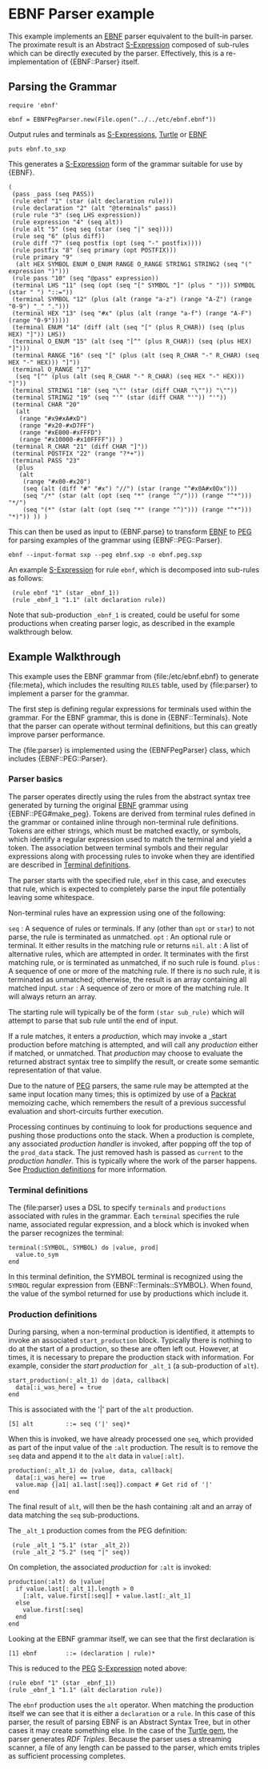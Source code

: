 # EBNF Parser example

This example implements an [EBNF][] parser equivalent to the built-in parser. The proximate result is an Abstract [S-Expression][] composed of sub-rules which can be directly executed by the parser. Effectively, this is a re-implementation of {EBNF::Parser} itself.

## Parsing the Grammar

    require 'ebnf'

    ebnf = EBNFPegParser.new(File.open("../../etc/ebnf.ebnf"))

Output rules and terminals as [S-Expressions][S-Expression], [Turtle][] or [EBNF][]

    puts ebnf.to_sxp

This generates a [S-Expression][] form of the grammar suitable for use by {EBNF}.

    (
     (pass _pass (seq PASS))
     (rule ebnf "1" (star (alt declaration rule)))
     (rule declaration "2" (alt "@terminals" pass))
     (rule rule "3" (seq LHS expression))
     (rule expression "4" (seq alt))
     (rule alt "5" (seq seq (star (seq "|" seq))))
     (rule seq "6" (plus diff))
     (rule diff "7" (seq postfix (opt (seq "-" postfix))))
     (rule postfix "8" (seq primary (opt POSTFIX)))
     (rule primary "9"
      (alt HEX SYMBOL ENUM O_ENUM RANGE O_RANGE STRING1 STRING2 (seq "(" expression ")")))
     (rule pass "10" (seq "@pass" expression))
     (terminal LHS "11" (seq (opt (seq "[" SYMBOL "]" (plus " "))) SYMBOL (star " ") "::="))
     (terminal SYMBOL "12" (plus (alt (range "a-z") (range "A-Z") (range "0-9") "_" ".")))
     (terminal HEX "13" (seq "#x" (plus (alt (range "a-f") (range "A-F") (range "0-9")))))
     (terminal ENUM "14" (diff (alt (seq "[" (plus R_CHAR)) (seq (plus HEX) "]")) LHS))
     (terminal O_ENUM "15" (alt (seq "[^" (plus R_CHAR)) (seq (plus HEX) "]")))
     (terminal RANGE "16" (seq "[" (plus (alt (seq R_CHAR "-" R_CHAR) (seq HEX "-" HEX))) "]"))
     (terminal O_RANGE "17"
      (seq "[^" (plus (alt (seq R_CHAR "-" R_CHAR) (seq HEX "-" HEX))) "]"))
     (terminal STRING1 "18" (seq "\"" (star (diff CHAR "\"")) "\""))
     (terminal STRING2 "19" (seq "'" (star (diff CHAR "'")) "'"))
     (terminal CHAR "20"
      (alt
       (range "#x9#xA#xD")
       (range "#x20-#xD7FF")
       (range "#xE000-#xFFFD")
       (range "#x10000-#x10FFFF")) )
     (terminal R_CHAR "21" (diff CHAR "]"))
     (terminal POSTFIX "22" (range "?*+"))
     (terminal PASS "23"
      (plus
       (alt
        (range "#x00-#x20")
        (seq (alt (diff "#" "#x") "//") (star (range "^#x0A#x0Dx")))
        (seq "/*" (star (alt (opt (seq "*" (range "^/"))) (range "^*"))) "*/")
        (seq "(*" (star (alt (opt (seq "*" (range "^)"))) (range "^*"))) "*)")) )) )

This can then be used as input to {EBNF.parse} to transform [EBNF][] to [PEG][] for parsing examples of the grammar using {EBNF::PEG::Parser}.

    ebnf --input-format sxp --peg ebnf.sxp -o ebnf.peg.sxp

An example [S-Expression][] for rule `ebnf`, which is decomposed into sub-rules as follows:

     (rule ebnf "1" (star _ebnf_1))
     (rule _ebnf_1 "1.1" (alt declaration rule))

Note that sub-production `_ebnf_1` is created, could be useful for some productions when creating parser logic, as described in the example walkthrough below.

## Example Walkthrough

This example uses the EBNF grammar from {file:/etc/ebnf.ebnf} to generate {file:meta}, which includes the resulting `RULES` table, used by {file:parser} to implement a parser for the grammar.

The first step is defining regular expressions for terminals used within the grammar. For the EBNF grammar, this is done in {EBNF::Terminals}. Note that the parser can operate without terminal definitions, but this can greatly improve parser performance.

The {file:parser} is implemented using the {EBNFPegParser} class, which includes {EBNF::PEG::Parser}.

### Parser basics
The parser operates directly using the rules from the abstract syntax tree generated by turning the original [EBNF][] grammar using {EBNF::PEG#make_peg}. Tokens are derived from terminal rules defined in the grammar or contained inline through non-terminal rule definitions. Tokens are either strings, which must be matched exactly, or symbols, which identify a regular expression used to match the terminal and yield a token. The association between terminal symbols and their regular expressions along with processing rules to invoke when they are identified are described in [Terminal definitions](#Terminal_definitions).

The parser starts with the specified rule, `ebnf` in this case, and executes that rule, which is expected to completely parse the input file potentially leaving some whitespace.

Non-terminal rules have an expression using one of the following:

`seq`
: A sequence of rules or terminals. If any (other than `opt` or `star`) to not parse, the rule is terminated as unmatched.
`opt`
: An optional rule or terminal. It either results in the matching rule or returns `nil`.
`alt`
: A list of alternative rules, which are attempted in order. It terminates with the first matching rule, or is terminated as unmatched, if no such rule is found.
`plus`
: A sequence of one or more of the matching rule. If there is no such rule, it is terminated as unmatched; otherwise, the result is an array containing all matched input.
`star`
: A sequence of zero or more of the matching rule. It will always return an array.

The starting rule will typically be of the form `(star sub_rule)` which will attempt to parse that sub rule until the end of input.

If a rule matches, it enters a _production_, which may invoke a _start production before matching is attempted, and will call any _production_ either if matched, or unmatched. That _production_ may choose to evaluate the returned abstract syntax tree to simplify the result, or create some semantic representation of that value.

Due to the nature of [PEG][] parsers, the same rule may be attempted at the same input location many times; this is optimized by use of a [Packrat][] memoizing cache, which remembers the result of a previous successful evaluation and short-circuits further execution.

Processing continues by continuing to look for productions sequence and pushing those productions onto the stack. When a production is complete, any associated _production handler_ is invoked, after popping off the top of the `prod_data` stack. The just removed hash is passed as `current` to the _production handler_. This is typically where the work of the parser happens. See [Production definitions](#Production_definitions) for more information.

### Terminal definitions
The {file:parser} uses a DSL to specify `terminals` and `productions` associated with rules in the grammar. Each `terminal` specifies the rule name, associated regular expression, and a block which is invoked when the parser recognizes the terminal:

    terminal(:SYMBOL, SYMBOL) do |value, prod|
      value.to_sym
    end

In this terminal definition, the SYMBOL terminal is recognized using the `SYMBOL` regular expression from {EBNF::Terminals::SYMBOL}. When found, the value of the symbol returned for use by productions which include it.

### Production definitions
During parsing, when a non-terminal production is identified, it attempts to invoke an associated `start_production` block. Typically there is nothing to do at the start of a production, so these are often left out. However, at times, it is necessary to prepare the production stack with information. For example, consider the _start production_ for `_alt_1` (a sub-production of `alt`).

    start_production(:_alt_1) do |data, callback|
      data[:i_was_here] = true
    end

This is associated with the '|' part of the `alt` production.

    [5] alt         ::= seq ('|' seq)*

When this is invoked, we have already processed one `seq`, which provided as part of the input value of the `:alt` production. The result is to remove the `seq` data and append it to the `alt` data in `value[:alt]`.

    production(:_alt_1) do |value, data, callback|
      data[:i_was_here] == true
      value.map {|a1| a1.last[:seq]}.compact # Get rid of '|'
    end

The final result of `alt`, will then be the hash containing :alt and an array of data matching the `seq` sub-productions.

The `_alt_1` production comes from the PEG definition:

     (rule _alt_1 "5.1" (star _alt_2))
     (rule _alt_2 "5.2" (seq "|" seq))

On completion, the associated _production_ for `:alt` is invoked:

    production(:alt) do |value|
      if value.last[:_alt_1].length > 0
        [:alt, value.first[:seq]] + value.last[:_alt_1]
      else
        value.first[:seq]
      end
    end

Looking at the EBNF grammar itself, we can see that the first declaration is

    [1] ebnf        ::= (declaration | rule)*

This is reduced to the [PEG][] [S-Expression][] noted above:

    (rule ebnf "1" (star _ebnf_1))
    (rule _ebnf_1 "1.1" (alt declaration rule))

The `ebnf` production uses the `alt` operator. When matching the production itself we can see that it is either a `declaration` or a `rule`. In this case of this parser, the result of parsing EBNF is an Abstract Syntax Tree, but in other cases it may create something else. In the case of the [Turtle gem][], the parser generates _RDF Triples_. Because the parser uses a streaming scanner, a file of any length can be passed to the parser, which emits triples as sufficient processing completes.

[Ruby]:         https://ruby-lang.org/
[YARD]:         https://yardoc.org/
[YARD-GS]:      https://rubydoc.info/docs/yard/file/docs/GettingStarted.md
[PDD]:          https://lists.w3.org/Archives/Public/public-rdf-ruby/2010May/0013.html
[EBNF]:         https://www.w3.org/TR/REC-xml/#sec-notation
[EBNF doc]:     https://dryruby.github.io/ebnf
[Packrat]:      https://pdos.csail.mit.edu/~baford/packrat/thesis/
[PEG]:          https://en.wikipedia.org/wiki/Parsing_expression_grammar
[S-expression]: https://en.wikipedia.org/wiki/S-expression
[Turtle]:       https://www.w3.org/TR/2012/WD-turtle-20120710/
[Turtle gem]:   https://rubygems.org/gems/rdf-turtle
